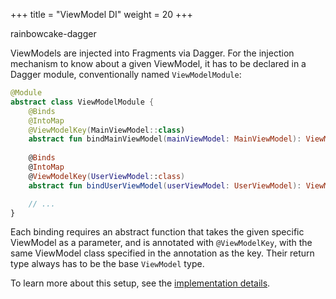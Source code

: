 +++
title = "ViewModel DI"
weight = 20
+++

<div class="small-subtitle">rainbowcake-dagger</div>

ViewModels are injected into Fragments via Dagger. For the injection mechanism to know about a given ViewModel, it has to be declared in a Dagger module, conventionally named `ViewModelModule`:

```kotlin
@Module
abstract class ViewModelModule {
    @Binds
    @IntoMap
    @ViewModelKey(MainViewModel::class)
    abstract fun bindMainViewModel(mainViewModel: MainViewModel): ViewModel
    
    @Binds
    @IntoMap
    @ViewModelKey(UserViewModel::class)
    abstract fun bindUserViewModel(userViewModel: UserViewModel): ViewModel

    // ...
}
```

Each binding requires an abstract function that takes the given specific ViewModel as a parameter, and is annotated with `@ViewModelKey`, with the same ViewModel class specified in the annotation as the key. Their return type always has to be the base `ViewModel` type.

To learn more about this setup, see the [implementation details](/implementation/viewmodels/).
